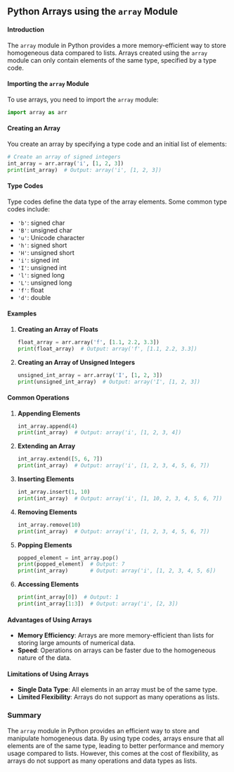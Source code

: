 ## Python Arrays using the `array` Module

#### Introduction
The `array` module in Python provides a more memory-efficient way to store homogeneous data compared to lists. Arrays created using the `array` module can only contain elements of the same type, specified by a type code.

#### Importing the `array` Module
To use arrays, you need to import the `array` module:
```python
import array as arr
```

#### Creating an Array
You create an array by specifying a type code and an initial list of elements:
```python
# Create an array of signed integers
int_array = arr.array('i', [1, 2, 3])
print(int_array)  # Output: array('i', [1, 2, 3])
```

#### Type Codes
Type codes define the data type of the array elements. Some common type codes include:
- `'b'`: signed char
- `'B'`: unsigned char
- `'u'`: Unicode character
- `'h'`: signed short
- `'H'`: unsigned short
- `'i'`: signed int
- `'I'`: unsigned int
- `'l'`: signed long
- `'L'`: unsigned long
- `'f'`: float
- `'d'`: double

#### Examples
1. **Creating an Array of Floats**
    ```python
    float_array = arr.array('f', [1.1, 2.2, 3.3])
    print(float_array)  # Output: array('f', [1.1, 2.2, 3.3])
    ```

2. **Creating an Array of Unsigned Integers**
    ```python
    unsigned_int_array = arr.array('I', [1, 2, 3])
    print(unsigned_int_array)  # Output: array('I', [1, 2, 3])
    ```

#### Common Operations
1. **Appending Elements**
    ```python
    int_array.append(4)
    print(int_array)  # Output: array('i', [1, 2, 3, 4])
    ```

2. **Extending an Array**
    ```python
    int_array.extend([5, 6, 7])
    print(int_array)  # Output: array('i', [1, 2, 3, 4, 5, 6, 7])
    ```

3. **Inserting Elements**
    ```python
    int_array.insert(1, 10)
    print(int_array)  # Output: array('i', [1, 10, 2, 3, 4, 5, 6, 7])
    ```

4. **Removing Elements**
    ```python
    int_array.remove(10)
    print(int_array)  # Output: array('i', [1, 2, 3, 4, 5, 6, 7])
    ```

5. **Popping Elements**
    ```python
    popped_element = int_array.pop()
    print(popped_element)  # Output: 7
    print(int_array)       # Output: array('i', [1, 2, 3, 4, 5, 6])
    ```

6. **Accessing Elements**
    ```python
    print(int_array[0])  # Output: 1
    print(int_array[1:3])  # Output: array('i', [2, 3])
    ```

#### Advantages of Using Arrays
- **Memory Efficiency**: Arrays are more memory-efficient than lists for storing large amounts of numerical data.
- **Speed**: Operations on arrays can be faster due to the homogeneous nature of the data.

#### Limitations of Using Arrays
- **Single Data Type**: All elements in an array must be of the same type.
- **Limited Flexibility**: Arrays do not support as many operations as lists.

### Summary
The `array` module in Python provides an efficient way to store and manipulate homogeneous data. By using type codes, arrays ensure that all elements are of the same type, leading to better performance and memory usage compared to lists. However, this comes at the cost of flexibility, as arrays do not support as many operations and data types as lists.